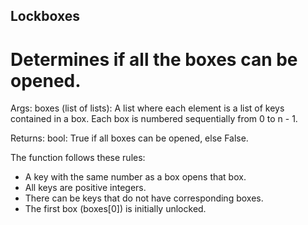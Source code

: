## Lockboxes
# Determines if all the boxes can be opened.

Args:
  boxes (list of lists): A list where each element is a list of keys contained in a box. 
               Each box is numbered sequentially from 0 to n - 1.

Returns:
  bool: True if all boxes can be opened, else False.

The function follows these rules:
- A key with the same number as a box opens that box.
- All keys are positive integers.
- There can be keys that do not have corresponding boxes.
- The first box (boxes[0]) is initially unlocked.